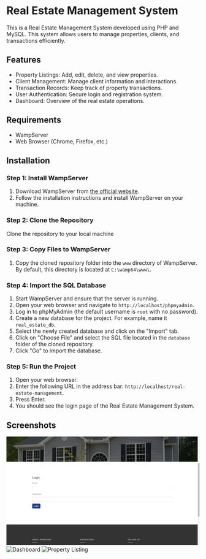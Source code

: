 # Real Estate Management System

This is a Real Estate Management System developed using PHP and MySQL. This system allows users to manage properties, clients, and transactions efficiently.

## Features

- Property Listings: Add, edit, delete, and view properties.
- Client Management: Manage client information and interactions.
- Transaction Records: Keep track of property transactions.
- User Authentication: Secure login and registration system.
- Dashboard: Overview of the real estate operations.

## Requirements

- WampServer
- Web Browser (Chrome, Firefox, etc.)

## Installation

### Step 1: Install WampServer

1. Download WampServer from [the official website](http://www.wampserver.com/en/).
2. Follow the installation instructions and install WampServer on your machine.

### Step 2: Clone the Repository

Clone the repository to your local machine

### Step 3: Copy Files to WampServer

1. Copy the cloned repository folder into the `www` directory of WampServer. By default, this directory is located at `C:\wamp64\www\`.

### Step 4: Import the SQL Database

1. Start WampServer and ensure that the server is running.
2. Open your web browser and navigate to `http://localhost/phpmyadmin`.
3. Log in to phpMyAdmin (the default username is `root` with no password).
4. Create a new database for the project. For example, name it `real_estate_db`.
5. Select the newly created database and click on the "Import" tab.
6. Click on "Choose File" and select the SQL file located in the `database` folder of the cloned repository.
7. Click "Go" to import the database.

### Step 5: Run the Project

1. Open your web browser.
2. Enter the following URL in the address bar: `http://localhost/real-estate-management`.
3. Press Enter.
4. You should see the login page of the Real Estate Management System.

## Screenshots
![Login Page](images/login.jpg)
![Dashboard](screenshots/dashboard.png)
![Property Listing](screenshots/property_listing.png)


